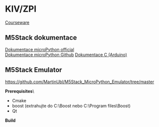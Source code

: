 # KIV/ZPI
[Courseware](https://courseware.zcu.cz/portal/studium/courseware/kiv/zpi)

## M5Stack dokumentace
[Dokumentace microPython official](https://docs.m5stack.com/en/quick_start/core2/mpy) \
[Dokumentace microPython Github](https://github.com/m5stack/M5Stack_MicroPython)
[Dokumentace C (Arduino)](https://docs.m5stack.com/en/quick_start/core2/arduino)

## M5Stack Emulator
https://github.com/MartinUbl/M5Stack_MicroPython_Emulator/tree/master

**Prerequisites**\
- Cmake
- boost (extrahujte do C:\Boost nebo C:\Program files\Boost)
- Qt

**Build**
```

```
